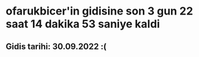 # ofarukbicer'in gidisine son 3 gun 22 saat 14 dakika 53 saniye kaldi

## Gidis tarihi: 30.09.2022 :(
